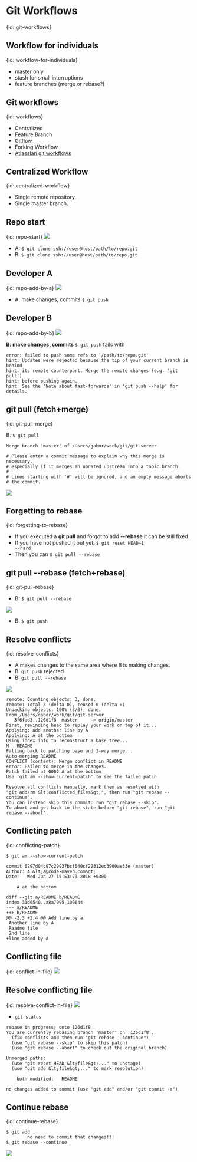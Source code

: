 # Git Workflows
{id: git-workflows}

## Workflow for individuals
{id: workflow-for-individuals}

* master only
* stash for small interruptions
* feature branches (merge or rebase?)




## Git workflows
{id: workflows}

* Centralized
* Feature Branch
* Gitflow
* Forking Workflow
* [Atlassian git workflows](https://www.atlassian.com/git/tutorials/comparing-workflows)




## Centralized Workflow
{id: centralized-workflow}

* Single remote repository.
* Single master branch.




## Repo start
{id: repo-start}
![](images/start-repo.png)

* A: <code>$ git clone ssh://user@host/path/to/repo.git</code>
* B: <code>$ git clone ssh://user@host/path/to/repo.git</code>



## Developer A
{id: repo-add-by-a}
![](images/line-add-by-a.png)

* A: make changes, commits <code>$ git push</code>



## Developer B
{id: repo-add-by-b}
![](images/line-add-by-b.png)


<b>B: make changes, commits</b>
<code>$ git push</code> fails with 



```
error: failed to push some refs to '/path/to/repo.git'
hint: Updates were rejected because the tip of your current branch is behind
hint: its remote counterpart. Merge the remote changes (e.g. 'git pull')
hint: before pushing again.
hint: See the 'Note about fast-forwards' in 'git push --help' for details.
```


## git pull (fetch+merge)
{id: git-pull-merge}


B: <code>$ git pull</code>



```
Merge branch 'master' of /Users/gabor/work/git/git-server

# Please enter a commit message to explain why this merge is necessary,
# especially if it merges an updated upstream into a topic branch.
#
# Lines starting with '#' will be ignored, and an empty message aborts
# the commit.
```
![](images/git-pull-merge.png)


## Forgetting to rebase
{id: forgetting-to-rebase}

* If you executed a **git pull** and forgot to add **--rebase** it can be still fixed.
* If you have not pushed it out yet: <code>$ git reset HEAD~1 --hard</code>
* Then you can <code>$ git pull --rebase</code>



## git pull --rebase (fetch+rebase)
{id: git-pull-rebase}

* B: <code>$ git pull --rebase</code>

![](images/git-pull-rebase.png)

* B: <code>$ git push</code>



## Resolve conflicts
{id: resolve-conflicts}

* A makes changes to the same area where B is making changes.
* B: <code>git push</code> rejected
* B: <code>git pull --rebase</code>


![](images/more-change-by-a.png)


```
remote: Counting objects: 3, done.
remote: Total 3 (delta 0), reused 0 (delta 0)
Unpacking objects: 100% (3/3), done.
From /Users/gabor/work/git/git-server
   3f6fad3..126d1f8  master     -> origin/master
First, rewinding head to replay your work on top of it...
Applying: add another line by A
Applying: A at the bottom
Using index info to reconstruct a base tree...
M	README
Falling back to patching base and 3-way merge...
Auto-merging README
CONFLICT (content): Merge conflict in README
error: Failed to merge in the changes.
Patch failed at 0002 A at the bottom
Use 'git am --show-current-patch' to see the failed patch

Resolve all conflicts manually, mark them as resolved with
"git add/rm &lt;conflicted_files&gt;", then run "git rebase --continue".
You can instead skip this commit: run "git rebase --skip".
To abort and get back to the state before "git rebase", run "git rebase --abort".
```


## Conflicting patch
{id: conflicting-patch}

```
$ git am --show-current-patch

commit 6297d04c97c29937bcf540cf22312ec3900ae33e (master)
Author: A &lt;a@code-maven.com&gt;
Date:   Wed Jun 27 15:53:23 2018 +0300

    A at the bottom

diff --git a/README b/README
index 31d0540..a8a7095 100644
--- a/README
+++ b/README
@@ -2,3 +2,4 @@ Add line by a
 Another line by A
 Readme file
 2nd line
+line added by A
```


## Conflicting file
{id: conflict-in-file}
![](examples/conflict/before/README)


## Resolve conflicting file
{id: resolve-conflict-in-file}
![](examples/conflict/after/README)

* <code>git status</code>


```
rebase in progress; onto 126d1f8
You are currently rebasing branch 'master' on '126d1f8'.
  (fix conflicts and then run "git rebase --continue")
  (use "git rebase --skip" to skip this patch)
  (use "git rebase --abort" to check out the original branch)

Unmerged paths:
  (use "git reset HEAD &lt;file&gt;..." to unstage)
  (use "git add &lt;file&gt;..." to mark resolution)

	both modified:   README

no changes added to commit (use "git add" and/or "git commit -a")
```


## Continue rebase
{id: continue-rebase}

```
$ git add .
        no need to commit that changes!!!
$ git rebase --continue 
```

![](images/after-rebase.png)




